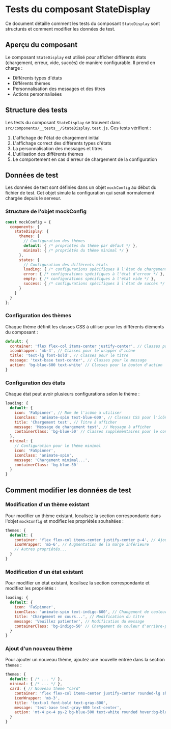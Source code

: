 # Tests du composant StateDisplay

Ce document détaille comment les tests du composant `StateDisplay` sont structurés et comment modifier les données de test.

## Aperçu du composant

Le composant `StateDisplay` est utilisé pour afficher différents états (chargement, erreur, vide, succès) de manière configurable. Il prend en charge :
- Différents types d'états
- Différents thèmes
- Personnalisation des messages et des titres
- Actions personnalisées

## Structure des tests

Les tests du composant `StateDisplay` se trouvent dans `src/components/__tests__/StateDisplay.test.js`. Ces tests vérifient :

1. L'affichage de l'état de chargement initial
2. L'affichage correct des différents types d'états
3. La personnalisation des messages et titres
4. L'utilisation des différents thèmes
5. Le comportement en cas d'erreur de chargement de la configuration

## Données de test

Les données de test sont définies dans un objet `mockConfig` au début du fichier de test. Cet objet simule la configuration qui serait normalement chargée depuis le serveur.

### Structure de l'objet mockConfig

```javascript
const mockConfig = {
  components: {
    stateDisplay: {
      themes: {
        // Configuration des thèmes
        default: { /* propriétés du thème par défaut */ },
        minimal: { /* propriétés du thème minimal */ }
      },
      states: {
        // Configuration des différents états
        loading: { /* configurations spécifiques à l'état de chargement */ },
        error: { /* configurations spécifiques à l'état d'erreur */ },
        empty: { /* configurations spécifiques à l'état vide */ },
        success: { /* configurations spécifiques à l'état de succès */ }
      }
    }
  }
};
```

### Configuration des thèmes

Chaque thème définit les classes CSS à utiliser pour les différents éléments du composant :

```javascript
default: {
  container: 'flex flex-col items-center justify-center', // Classes pour le conteneur
  iconWrapper: 'mb-4', // Classes pour le wrapper d'icône
  title: 'text-lg font-bold', // Classes pour le titre
  message: 'text-base text-center', // Classes pour le message
  action: 'bg-blue-600 text-white' // Classes pour le bouton d'action
}
```

### Configuration des états

Chaque état peut avoir plusieurs configurations selon le thème :

```javascript
loading: {
  default: {
    icon: 'FaSpinner', // Nom de l'icône à utiliser
    iconClass: 'animate-spin text-blue-600', // Classes CSS pour l'icône
    title: 'Chargement test', // Titre à afficher
    message: 'Message de chargement test', // Message à afficher
    containerClass: 'bg-blue-50' // Classes supplémentaires pour le conteneur
  },
  minimal: {
    // Configuration pour le thème minimal
    icon: 'FaSpinner',
    iconClass: 'animate-spin',
    message: 'Chargement minimal...',
    containerClass: 'bg-blue-50'
  }
}
```

## Comment modifier les données de test

### Modification d'un thème existant

Pour modifier un thème existant, localisez la section correspondante dans l'objet `mockConfig` et modifiez les propriétés souhaitées :

```javascript
themes: {
  default: {
    container: 'flex flex-col items-center justify-center p-4', // Ajout de padding
    iconWrapper: 'mb-6', // Augmentation de la marge inférieure
    // Autres propriétés...
  }
}
```

### Modification d'un état existant

Pour modifier un état existant, localisez la section correspondante et modifiez les propriétés :

```javascript
loading: {
  default: {
    icon: 'FaSpinner',
    iconClass: 'animate-spin text-indigo-600', // Changement de couleur
    title: 'Chargement en cours...', // Modification du titre
    message: 'Veuillez patienter', // Modification du message
    containerClass: 'bg-indigo-50' // Changement de couleur d'arrière-plan
  }
}
```

### Ajout d'un nouveau thème

Pour ajouter un nouveau thème, ajoutez une nouvelle entrée dans la section `themes` :

```javascript
themes: {
  default: { /* ... */ },
  minimal: { /* ... */ },
  card: { // Nouveau thème "card"
    container: 'flex flex-col items-center justify-center rounded-lg shadow-md p-6',
    iconWrapper: 'mb-3',
    title: 'text-xl font-bold text-gray-800',
    message: 'text-base text-gray-600 text-center',
    action: 'mt-4 px-4 py-2 bg-blue-500 text-white rounded hover:bg-blue-600'
  }
}
```